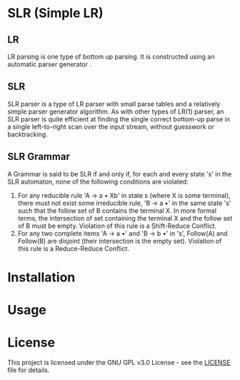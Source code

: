 # SLR (Simple LR)
## LR 
LR parsing is one type of bottom up parsing. It is constructed using an automatic parser generator .
## SLR
SLR parser is a type of LR parser with small parse tables and a relatively simple parser generator algorithm. As with other types of LR(1) parser, an SLR parser is quite efficient at finding the single correct bottom-up parse in a single left-to-right scan over the input stream, without guesswork or backtracking.
## SLR Grammar
A Grammar is said to be SLR if and only if, for each and every state 's' in the SLR automaton, none of the following conditions are violated:
1. For any reducible rule 'A → a • Xb' in state s (where X is some terminal), there must not exist some irreducible rule, 'B → a •' in the same state 's' such that the follow set of B contains the terminal X. In more formal terms, the intersection of set containing the terminal X and the follow set of B must be empty. Violation of this rule is a Shift-Reduce Conflict.
2. For any two complete items 'A → a •' and 'B → b •' in 's', Follow(A) and Follow(B) are disjoint (their intersection is the empty set). Violation of this rule is a Reduce-Reduce Conflict.
# Installation
# Usage
# License
This project is licensed under the GNU GPL v3.0 License - see the [LICENSE](https://github.com/AbdelMoumene-Hadfi/SLR/blob/master/LICENSE) file for details.
